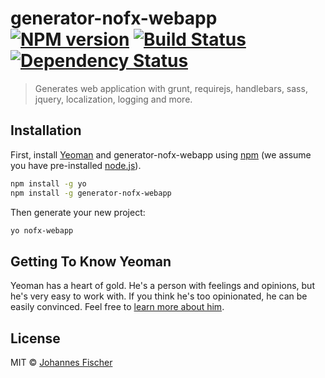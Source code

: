 # generator-nofx-webapp [![NPM version][npm-image]][npm-url] [![Build Status][travis-image]][travis-url] [![Dependency Status][daviddm-image]][daviddm-url]
> Generates web application with grunt, requirejs, handlebars, sass, jquery, localization, logging and more.

## Installation

First, install [Yeoman](http://yeoman.io) and generator-nofx-webapp using [npm](https://www.npmjs.com/) (we assume you have pre-installed [node.js](https://nodejs.org/)).

```bash
npm install -g yo
npm install -g generator-nofx-webapp
```

Then generate your new project:

```bash
yo nofx-webapp
```

## Getting To Know Yeoman

Yeoman has a heart of gold. He&#39;s a person with feelings and opinions, but he&#39;s very easy to work with. If you think he&#39;s too opinionated, he can be easily convinced. Feel free to [learn more about him](http://yeoman.io/).

## License

MIT © [Johannes Fischer](https://ca.linkedin.com/in/johannes-fischer-01a0177)


[npm-image]: https://badge.fury.io/js/generator-nofx-webapp.svg
[npm-url]: https://npmjs.org/package/generator-nofx-webapp
[travis-image]: https://travis-ci.org/j-fischer/generator-nofx-webapp.svg?branch=master
[travis-url]: https://travis-ci.org/j-fischer/generator-nofx-webapp
[daviddm-image]: https://david-dm.org/j-fischer/generator-nofx-webapp.svg?theme=shields.io
[daviddm-url]: https://david-dm.org/j-fischer/generator-nofx-webapp

